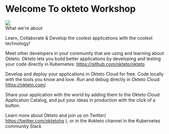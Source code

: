 # Welcome To okteto Workshop 
![](https://secure.meetupstatic.com/photos/event/6/2/6/c/600_488185196.jpeg) <br>
What we're about

Learn, Collaborate & Develop the coolest applications with the coolest technology!

Meet other developers in your community that are using and learning about Okteto. Okteto lets you build better applications by developing and testing your code directly in Kubernetes:
https://github.com/okteto/okteto

Develop and deploy your applications in Okteto Cloud for free. Code locally with the tools you know and love. Run and debug directly in Okteto Cloud:
https://okteto.com/

Share your application with the world by adding them to the Okteto Cloud Application Catalog, and put your ideas in production with the click of a button.

Learn more about Okteto and join us on Twitter( https://twitter.com/oktetohq ), or in the #okteto channel in the Kubernetes community Slack
